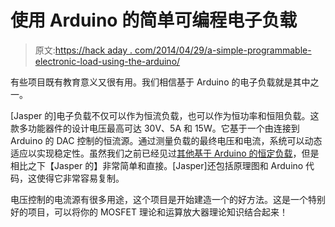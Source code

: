 # 使用 Arduino 的简单可编程电子负载

> 原文:[https://hack aday . com/2014/04/29/a-simple-programmable-electronic-load-using-the-arduino/](https://hackaday.com/2014/04/29/a-simple-programmable-electronic-load-using-the-arduino/)

有些项目既有教育意义又很有用。我们相信基于 Arduino 的电子负载就是其中之一。

[Jasper 的]电子负载不仅可以作为恒流负载，也可以作为恒功率和恒阻负载。这款多功能器件的设计电压最高可达 30V、5A 和 15W。它基于一个由连接到 Arduino 的 DAC 控制的恒流源。通过测量负载的最终电压和电流，系统可以动态适应以实现稳定性。虽然我们之前已经见过[其他基于 Arduino 的恒定负载](http://hackaday.com/2014/02/24/an-arduino-programmable-load/)，但是相比之下【Jasper 的】非常简单和直接。[Jasper]还包括原理图和 Arduino 代码，这使得它非常容易复制。

电压控制的电流源有很多用途，这个项目是开始建造一个的好方法。这是一个特别好的项目，可以将你的 MOSFET 理论和运算放大器理论知识结合起来！